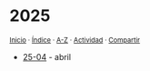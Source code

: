 # 2025
<sup>[Inicio](https://github.com/jucardus/jucardus.github.io/blob/main/readme.md) · [Índice](https://github.com/jucardus/jucardus.github.io/blob/main/indices/cronologico.md) · [A-Z](https://github.com/jucardus/jucardus.github.io/blob/main/indices/alfabetico.md) · [Actividad](https://github.com/jucardus/jucardus.github.io/blob/main/indices/actividad.md) · [Compartir](https://x.com/intent/tweet?text=%C3%8Dndice%20cronol%C3%B3gico%202025%2C%20en%20Jucardus.%0A%E2%86%92%20https%3A%2F%2Fgithub.com%2Fjucardus%2Frepo%2Fblob%2Fmain%2Fcontenido%2F25%2F25.md%0A%0A%23indcs_jucardus%0A%40jucardus)</sup>

* [25-04](https://github.com/jucardus/jucardus.github.io/blob/main/contenido/25/04/25-04.md) - abril
